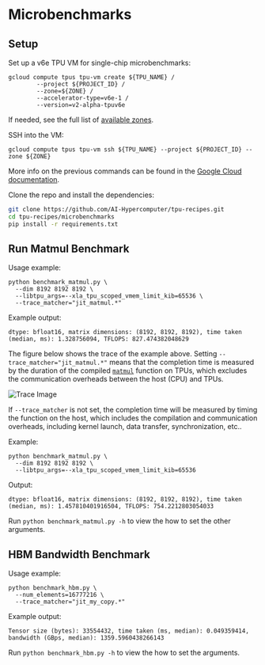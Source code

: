 # Microbenchmarks

## Setup

Set up a v6e TPU VM for single-chip microbenchmarks:
```
gcloud compute tpus tpu-vm create ${TPU_NAME} /
        --project ${PROJECT_ID} /
        --zone=${ZONE} /
        --accelerator-type=v6e-1 /
        --version=v2-alpha-tpuv6e
```
If needed, see the full list of [available zones](https://cloud.google.com/tpu/docs/regions-zones).

SSH into the VM:
```
gcloud compute tpus tpu-vm ssh ${TPU_NAME} --project ${PROJECT_ID} --zone ${ZONE}
```

More info on the previous commands can be found in the [Google Cloud documentation](https://cloud.google.com/tpu/docs/managing-tpus-tpu-vm).

Clone the repo and install the dependencies:
```bash
git clone https://github.com/AI-Hypercomputer/tpu-recipes.git
cd tpu-recipes/microbenchmarks
pip install -r requirements.txt
```

## Run Matmul Benchmark

Usage example:
```
python benchmark_matmul.py \
  --dim 8192 8192 8192 \
  --libtpu_args=--xla_tpu_scoped_vmem_limit_kib=65536 \
  --trace_matcher="jit_matmul.*"
```

Example output:
```
dtype: bfloat16, matrix dimensions: (8192, 8192, 8192), time taken (median, ms): 1.328756094, TFLOPS: 827.474382048629
```

The figure below shows the trace of the example above. Setting
 `--trace_matcher="jit_matmul.*"` means that the completion time is measured by
 the duration of the compiled [`matmul`](benchmark_matmul.py#L19) function on
 TPUs, which excludes the communication overheads between the host (CPU) and
 TPUs.


![Trace Image](https://services.google.com/fh/files/misc/trace.png)


If `--trace_matcher` is not set, the completion time will be measured by timing
 the function on the host, which includes the compilation and communication
 overheads, including kernel launch, data transfer, synchronization, etc..

Example:
```
python benchmark_matmul.py \
  --dim 8192 8192 8192 \
  --libtpu_args=--xla_tpu_scoped_vmem_limit_kib=65536
```

Output:

```
dtype: bfloat16, matrix dimensions: (8192, 8192, 8192), time taken (median, ms): 1.457810401916504, TFLOPS: 754.2212803054033
```

Run `python benchmark_matmul.py -h` to view the how to set the other arguments.

## HBM Bandwidth Benchmark

Usage example:
```
python benchmark_hbm.py \
  --num_elements=16777216 \
  --trace_matcher="jit_my_copy.*"
```

Example output:
```
Tensor size (bytes): 33554432, time taken (ms, median): 0.049359414, bandwidth (GBps, median): 1359.5960438266143
```

Run `python benchmark_hbm.py -h` to view the how to set the arguments.
